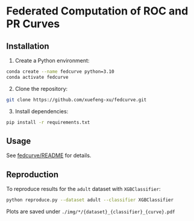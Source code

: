 # Federated Computation of ROC and PR Curves

## Installation

1. Create a Python environment:

```bash
conda create --name fedcurve python=3.10
conda activate fedcurve
```

2. Clone the repository:

```bash
git clone https://github.com/xuefeng-xu/fedcurve.git
```

3. Install dependencies:

```bash
pip install -r requirements.txt
```

## Usage

See [fedcurve/README](./fedcurve/README.md) for details.

## Reproduction

To reproduce results for the `adult` dataset with `XGBClassifier`:

```bash
python reproduce.py --dataset adult --classifier XGBClassifier
```

Plots are saved under `./img/*/{dataset}_{classifier}_{curve}.pdf`
